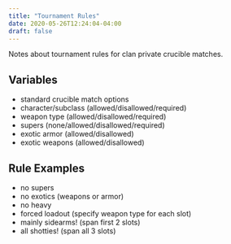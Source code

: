 ```yaml
---
title: "Tournament Rules"
date: 2020-05-26T12:24:04-04:00
draft: false
---
```


Notes about tournament rules for clan private crucible matches.
<!--more-->

## Variables

- standard crucible match options
- character/subclass (allowed/disallowed/required)
- weapon type (allowed/disallowed/required)
- supers (none/allowed/disallowed/required)
- exotic armor (allowed/disallowed)
- exotic weapons (allowed/disallowed)

## Rule Examples

- no supers
- no exotics (weapons or armor)
- no heavy
- forced loadout (specify weapon type for each slot)
- mainly sidearms! (span first 2 slots)
- all shotties! (span all 3 slots)
